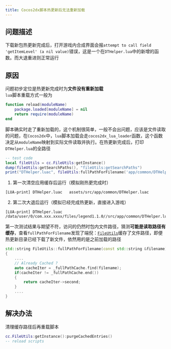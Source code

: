 ```yaml
---
title: Cocos2dx脚本热更新后无法重新加载
---
```


## 问题描述
下载新包热更新完成后，打开游戏内合成界面会报`attempt to call field 'getItemLevel' (a nil value)`错误，这是一个在`DTHelper.lua`中的新增的函数。而大退重进则正常运行
## 原因
问题初步定位是热更新完成时为**文件没有重新加载**  
`lua`脚本重载方式一般为
```lua
function reload(moduleName)
    package.loaded[moduleName] = nil
    return require(moduleName)
end
```
脚本确实时走了重新加载的，这个机制很简单，一般不会出问题，应该是文件读取的问题，在`Cocos2dx`中，`lua`脚本加载会走`cocos2dx_lua_loader`函数，这个函数决定从`moduleName`映射到实际文件读取并执行。在热更新完成后，打印`DTHelper.lua`的全路径
```lua
-- test code
local fileUtils = cc.FileUtils:getInstance()
dump(fileUtils:getSearchPaths(), "fileUtils:getSearchPaths")
print("DTHelper.luac", fileUtils:fullPathForFilename('app/common/DTHelper.luac'))
```
1. 第一次清空应用缓存后运行（模拟刚热更完成时）
```
[LUA-print] DTHelper.luac	assets/src/app/common/DTHelper.luac
```
2. 第二次大退后运行（模拟已经完成热更新，直接进入游戏）
```
[LUA-print] DTHelper.luac	/data/user/0/com.xxx.xxxx/files/legend1.1.0//src/app/common/DTHelper.luac
```
第一次测试结果与期望不符，访问的仍然时包内文件路径，猜测**可能是读取路径有缓存**，查看`fullPathForFilename`发现了端倪：[`FileUtils`](https://github.com/cocos2d/cocos2d-x/blob/95e5d868ce5958c0dadfc485bdda52f1bc404fe0/cocos/platform/CCFileUtils.cpp)缓存了文件路径，即便热更新目录已经下载了新文件，依然用的是之前加载的路径
```c++
std::string FileUtils::fullPathForFilename(const std::string &filename) const
{
    ....
    // Already Cached ?
    auto cacheIter = _fullPathCache.find(filename);
    if(cacheIter != _fullPathCache.end())
    {
        return cacheIter->second;
    }
    ....
}
```

## 解决办法
清理缓存路径后再重载脚本
```lua
cc.FileUtils:getInstance():purgeCachedEntries()
-- reload scripts
```
